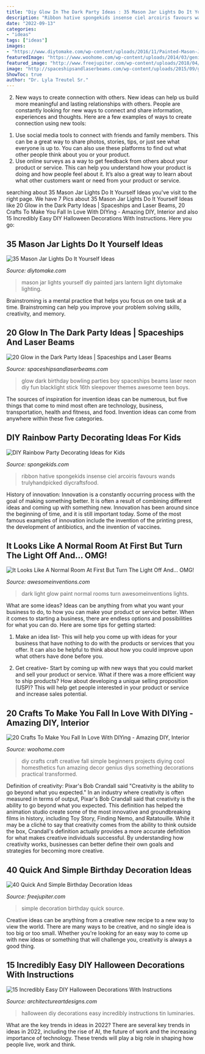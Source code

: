 ```yaml
---
title: "Diy Glow In The Dark Party Ideas : 35 Mason Jar Lights Do It Yourself Ideas"
description: "Ribbon hative spongekids insense ciel arcoiris favours wands trulyhandpicked diycraftsfood"
date: "2022-09-13"
categories:
- "ideas"
tags: ["ideas"]
images:
- "https://www.diytomake.com/wp-content/uploads/2016/11/Painted-Mason-Jar-Lantern.jpg"
featuredImage: "https://www.woohome.com/wp-content/uploads/2014/03/genius-diy-craft-ideas-12.jpg"
featured_image: "http://www.freejupiter.com/wp-content/uploads/2018/04/Quick-And-Simple-Birthday-Decoration-Ideas-9.jpg"
image: "http://spaceshipsandlaserbeams.com/wp-content/uploads/2015/09/glow-in-the-dark-birthday-party-ideas-boys.jpg"
ShowToc: true
author: "Dr. Lyla Treutel Sr."
---
```



2. New ways to create connection with others.
New ideas can help us build more meaningful and lasting relationships with others. People are constantly looking for new ways to connect and share information, experiences and thoughts. Here are a few examples of ways to create connection using new tools: 
1) Use social media tools to connect with friends and family members. This can be a great way to share photos, stories, tips, or just see what everyone is up to. You can also use these platforms to find out what other people think about you or your product. 
2) Use online surveys as a way to get feedback from others about your product or service. This can help you understand how your product is doing and how people feel about it. It’s also a great way to learn about what other customers want or need from your product or service.

	

		
searching about 35 Mason Jar Lights Do It Yourself Ideas you've visit to the right page. We have 7 Pics about 35 Mason Jar Lights Do It Yourself Ideas like 20 Glow in the Dark Party Ideas | Spaceships and Laser Beams, 20 Crafts To Make You Fall In Love With DIYing - Amazing DIY, Interior and also 15 Incredibly Easy DIY Halloween Decorations With Instructions. Here you go:
		
    
## 35 Mason Jar Lights Do It Yourself Ideas

<img loading=lazy src="https://www.diytomake.com/wp-content/uploads/2016/11/Painted-Mason-Jar-Lantern.jpg" onerror="this.onerror=null;this.src='https://tse2.mm.bing.net/th?id=OIP.ZOddU7IC2UrIY_HAt24rJQHaKR&amp;pid=15.1';" alt="35 Mason Jar Lights Do It Yourself Ideas">

_Source: diytomake.com_

>mason jar lights yourself diy painted jars lantern light diytomake lighting. 

	

Brainstroming is a mental practice that helps you focus on one task at a time. Brainstroming can help you improve your problem solving skills, creativity, and memory.

    
## 20 Glow In The Dark Party Ideas | Spaceships And Laser Beams

<img loading=lazy src="http://spaceshipsandlaserbeams.com/wp-content/uploads/2015/09/glow-in-the-dark-birthday-party-ideas-boys.jpg" onerror="this.onerror=null;this.src='https://tse1.mm.bing.net/th?id=OIP.mNxnmfNyFDxSRtMiVn0AhAHaLH&amp;pid=15.1';" alt="20 Glow in the Dark Party Ideas | Spaceships and Laser Beams">

_Source: spaceshipsandlaserbeams.com_

>glow dark birthday bowling parties boy spaceships beams laser neon diy fun blacklight stick 16th sleepover themes awesome teen boys. 

	

The sources of inspiration for invention ideas can be numerous, but five things that come to mind most often are technology, business, transportation, health and fitness, and food. Invention ideas can come from anywhere within these five categories.

    
## DIY Rainbow Party Decorating Ideas For Kids

<img loading=lazy src="https://spongekids.com/wp-content/uploads/2014/11/diy-rainbow-party-decorating-ideas/4-candy-decoration.jpg" onerror="this.onerror=null;this.src='https://tse4.mm.bing.net/th?id=OIP.GfTxgQhCKywEmuWykiSTCAHaLG&amp;pid=15.1';" alt="DIY Rainbow Party Decorating Ideas for Kids">

_Source: spongekids.com_

>ribbon hative spongekids insense ciel arcoiris favours wands trulyhandpicked diycraftsfood. 

	

History of innovation:
Innovation is a constantly occurring process with the goal of making something better. It is often a result of combining different ideas and coming up with something new. Innovation has been around since the beginning of time, and it is still important today. Some of the most famous examples of innovation include the invention of the printing press, the development of antibiotics, and the invention of vaccines.

    
## It Looks Like A Normal Room At First But Turn The Light Off And... OMG!

<img loading=lazy src="https://www.awesomeinventions.com/wp-content/uploads/2015/01/Amazing-Glowing-Murals.jpg" onerror="this.onerror=null;this.src='https://tse4.mm.bing.net/th?id=OIP.ZpWdkBX3FJkLhcshguVnygHaD8&amp;pid=15.1';" alt="It Looks Like A Normal Room At First But Turn The Light Off And... OMG!">

_Source: awesomeinventions.com_

>dark light glow paint normal rooms turn awesomeinventions lights. 

	

What are some ideas?
Ideas can be anything from what you want your business to do, to how you can make your product or service better. When it comes to starting a business, there are endless options and possibilities for what you can do. Here are some tips for getting started: 
1. Make an idea list- This will help you come up with ideas for your business that have nothing to do with the products or services that you offer. It can also be helpful to think about how you could improve upon what others have done before you.

2. Get creative- Start by coming up with new ways that you could market and sell your product or service. What if there was a more efficient way to ship products? How about developing a unique selling proposition (USP)? This will help get people interested in your product or service and increase sales potential. 


    
## 20 Crafts To Make You Fall In Love With DIYing - Amazing DIY, Interior

<img loading=lazy src="https://www.woohome.com/wp-content/uploads/2014/03/genius-diy-craft-ideas-12.jpg" onerror="this.onerror=null;this.src='https://tse1.mm.bing.net/th?id=OIP.5OSNwHg5XOznr0ixEa1gWAHaM4&amp;pid=15.1';" alt="20 Crafts To Make You Fall In Love With DIYing - Amazing DIY, Interior">

_Source: woohome.com_

>diy crafts craft creative fall simple beginners projects diying cool homesthetics fun amazing decor genius diys something decorations practical transformed. 

	

Definition of creativity: Pixar's Bob Crandall said "Creativity is the ability to go beyond what you expected."
In an industry where creativity is often measured in terms of output, Pixar's Bob Crandall said that creativity is the ability to go beyond what you expected. This definition has helped the animation studio create some of the most innovative and groundbreaking films in history, including Toy Story, Finding Nemo, and Ratatouille.
While it may be a cliché to say that creativity comes from the ability to think outside the box, Crandall's definition actually provides a more accurate definition for what makes creative individuals successful. By understanding how creativity works, businesses can better define their own goals and strategies for becoming more creative.

    
## 40 Quick And Simple Birthday Decoration Ideas

<img loading=lazy src="http://www.freejupiter.com/wp-content/uploads/2018/04/Quick-And-Simple-Birthday-Decoration-Ideas-9.jpg" onerror="this.onerror=null;this.src='https://tse4.mm.bing.net/th?id=OIP.17m8iMhk2eKj0xU10jcN4QHaKX&amp;pid=15.1';" alt="40 Quick And Simple Birthday Decoration Ideas">

_Source: freejupiter.com_

>simple decoration birthday quick source. 

	

Creative ideas can be anything from a creative new recipe to a new way to view the world. There are many ways to be creative, and no single idea is too big or too small. Whether you're looking for an easy way to come up with new ideas or something that will challenge you, creativity is always a good thing.

    
## 15 Incredibly Easy DIY Halloween Decorations With Instructions

<img loading=lazy src="https://www.architectureartdesigns.com/wp-content/uploads/2016/09/15-Incredibly-Easy-DIY-Halloween-Decorations-With-Instructions-3.jpg" onerror="this.onerror=null;this.src='https://tse2.mm.bing.net/th?id=OIP.eyAaXCuBeGqRTx115KzN-wHaLi&amp;pid=15.1';" alt="15 Incredibly Easy DIY Halloween Decorations With Instructions">

_Source: architectureartdesigns.com_

>halloween diy decorations easy incredibly instructions tin luminaries. 

	

What are the key trends in ideas in 2022?
There are several key trends in ideas in 2022, including the rise of AI, the future of work and the increasing importance of technology. These trends will play a big role in shaping how people live, work and think.

